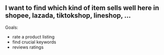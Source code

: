 ## I want to find which kind of item sells well here in shopee, lazada, tiktokshop, lineshop, ...

Goals:
- rate a product listing
- find crucial keywords
- reviews ratings
